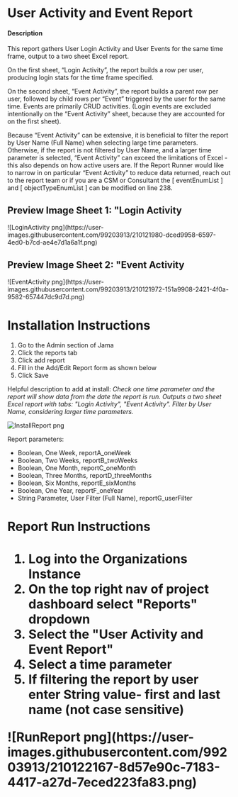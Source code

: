 <h1>User Activity and Event Report</h1>
<h4>Description</h4>
<p>This report gathers User Login Activity and User Events for the same time frame, output to a two sheet Excel report. 

On the first sheet, “Login Activity”, the report builds a row per user, producing login stats for the time frame specified.

On the second sheet, “Event Activity”, the report builds a parent row per user, followed by child rows per “Event” triggered by the user for the same time. 
Events are primarily CRUD activities. (Login events are excluded intentionally on the “Event Activity” sheet, because they are accounted for on the first sheet).

Because “Event Activity” can be extensive, it is beneficial to filter the report by User Name (Full Name) when selecting large time parameters. 
Otherwise, if the report is not filtered by User Name, and a larger time parameter is selected, “Event Activity” can exceed the limitations of Excel - this also depends on how active users are. 
If the Report Runner would like to narrow in on particular “Event Activity” to reduce data returned, reach out to the report team or if you are a CSM or Consultant the [ eventEnumList ] and [ objectTypeEnumList ] can be modified on line 238.
</p>

<h2>Preview Image Sheet 1: "Login Activity</h2>
![LoginActivity png](https://user-images.githubusercontent.com/99203913/210121980-dced9958-6597-4ed0-b7cd-ae4e7d1a6a1f.png)


<h2>Preview Image Sheet 2: "Event Activity</h2>
![EventActivity png](https://user-images.githubusercontent.com/99203913/210121972-151a9908-2421-4f0a-9582-657447dc9d7d.png)


<h1>Installation Instructions</h1>
<ol>
  <li>Go to the Admin section of Jama</li>
  <li>Click the reports tab</li>
  <li>Click add report</li>
  <li>Fill in the Add/Edit Report form as shown below</li>
  <li>Click Save</li>
</ol>
<p>Helpful description to add at install: <em>Check one time parameter and the report will show data from the date the report is run. Outputs a two sheet Excel report with tabs: "Login Activity", "Event Activity". Filter by User Name, considering larger time parameters.</em></p>

![InstallReport png](https://user-images.githubusercontent.com/99203913/210122044-bf1b7c54-5380-4529-9879-7b72d8133387.png)

<p>Report parameters:</p>
<ul>
  <li>Boolean, One Week, reportA_oneWeek</li>
  <li>Boolean, Two Weeks, reportB_twoWeeks</li>
  <li>Boolean, One Month, reportC_oneMonth</li>
  <li>Boolean, Three Months, reportD_threeMonths</li>
  <li>Boolean, Six Months, reportE_sixMonths</li>
  <li>Boolean, One Year, reportF_oneYear</li>
  <li>String Parameter, User Filter (Full Name), reportG_userFilter</li>
 </ul>
 
 <h1>Report Run Instructions<h1>
 <ol>
  <li>Log into the Organizations Instance</li>
  <li>On the top right nav of project dashboard select "Reports" dropdown</li>
  <li>Select the "User Activity and Event Report"</li>
  <li>Select a time parameter</li>
  <li>If filtering the report by user enter String value- first and last name (not case sensitive)</li>
 </ol>
 ![RunReport png](https://user-images.githubusercontent.com/99203913/210122167-8d57e90c-7183-4417-a27d-7eced223fa83.png)

 
  
